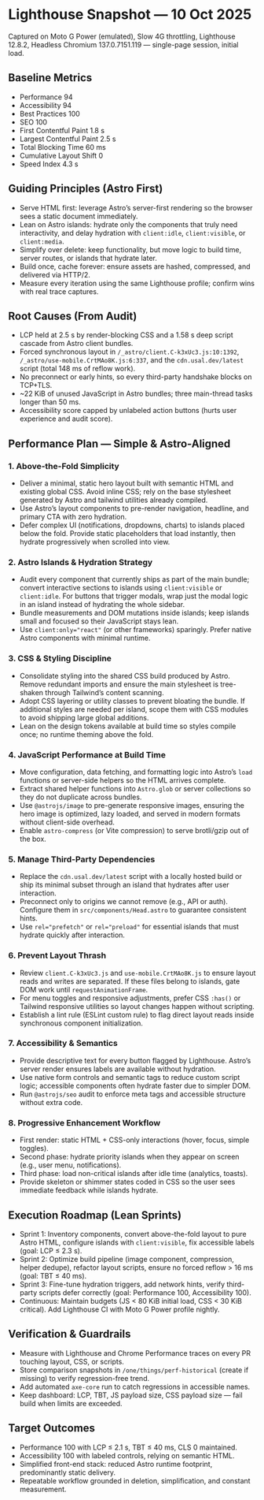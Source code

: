 # Lighthouse Snapshot — 10 Oct 2025

Captured on Moto G Power (emulated), Slow 4G throttling, Lighthouse 12.8.2, Headless Chromium 137.0.7151.119 — single-page session, initial load.

## Baseline Metrics
- Performance 94
- Accessibility 94
- Best Practices 100
- SEO 100
- First Contentful Paint 1.8 s
- Largest Contentful Paint 2.5 s
- Total Blocking Time 60 ms
- Cumulative Layout Shift 0
- Speed Index 4.3 s

## Guiding Principles (Astro First)
- Serve HTML first: leverage Astro’s server-first rendering so the browser sees a static document immediately.
- Lean on Astro islands: hydrate only the components that truly need interactivity, and delay hydration with `client:idle`, `client:visible`, or `client:media`.
- Simplify over delete: keep functionality, but move logic to build time, server routes, or islands that hydrate later.
- Build once, cache forever: ensure assets are hashed, compressed, and delivered via HTTP/2.
- Measure every iteration using the same Lighthouse profile; confirm wins with real trace captures.

## Root Causes (From Audit)
- LCP held at 2.5 s by render-blocking CSS and a 1.58 s deep script cascade from Astro client bundles.
- Forced synchronous layout in `/_astro/client.C-k3xUc3.js:10:1392`, `/_astro/use-mobile.CrtMAo8K.js:6:337`, and the `cdn.usal.dev/latest` script (total 148 ms of reflow work).
- No preconnect or early hints, so every third-party handshake blocks on TCP+TLS.
- ~22 KiB of unused JavaScript in Astro bundles; three main-thread tasks longer than 50 ms.
- Accessibility score capped by unlabeled action buttons (hurts user experience and audit score).

## Performance Plan — Simple & Astro-Aligned

### 1. Above-the-Fold Simplicity
- Deliver a minimal, static hero layout built with semantic HTML and existing global CSS. Avoid inline CSS; rely on the base stylesheet generated by Astro and tailwind utilities already compiled.
- Use Astro’s layout components to pre-render navigation, headline, and primary CTA with zero hydration.
- Defer complex UI (notifications, dropdowns, charts) to islands placed below the fold. Provide static placeholders that load instantly, then hydrate progressively when scrolled into view.

### 2. Astro Islands & Hydration Strategy
- Audit every component that currently ships as part of the main bundle; convert interactive sections to islands using `client:visible` or `client:idle`. For buttons that trigger modals, wrap just the modal logic in an island instead of hydrating the whole sidebar.
- Bundle measurements and DOM mutations inside islands; keep islands small and focused so their JavaScript stays lean.
- Use `client:only="react"` (or other frameworks) sparingly. Prefer native Astro components with minimal runtime.

### 3. CSS & Styling Discipline
- Consolidate styling into the shared CSS build produced by Astro. Remove redundant imports and ensure the main stylesheet is tree-shaken through Tailwind’s content scanning.
- Adopt CSS layering or utility classes to prevent bloating the bundle. If additional styles are needed per island, scope them with CSS modules to avoid shipping large global additions.
- Lean on the design tokens available at build time so styles compile once; no runtime theming above the fold.

### 4. JavaScript Performance at Build Time
- Move configuration, data fetching, and formatting logic into Astro’s `load` functions or server-side helpers so the HTML arrives complete.
- Extract shared helper functions into `Astro.glob` or server collections so they do not duplicate across bundles.
- Use `@astrojs/image` to pre-generate responsive images, ensuring the hero image is optimized, lazy loaded, and served in modern formats without client-side overhead.
- Enable `astro-compress` (or Vite compression) to serve brotli/gzip out of the box.

### 5. Manage Third-Party Dependencies
- Replace the `cdn.usal.dev/latest` script with a locally hosted build or ship its minimal subset through an island that hydrates after user interaction.
- Preconnect only to origins we cannot remove (e.g., API or auth). Configure them in `src/components/Head.astro` to guarantee consistent hints.
- Use `rel="prefetch"` or `rel="preload"` for essential islands that must hydrate quickly after interaction.

### 6. Prevent Layout Thrash
- Review `client.C-k3xUc3.js` and `use-mobile.CrtMAo8K.js` to ensure layout reads and writes are separated. If these files belong to islands, gate DOM work until `requestAnimationFrame`.
- For menu toggles and responsive adjustments, prefer CSS `:has()` or Tailwind responsive utilities so layout changes happen without scripting.
- Establish a lint rule (ESLint custom rule) to flag direct layout reads inside synchronous component initialization.

### 7. Accessibility & Semantics
- Provide descriptive text for every button flagged by Lighthouse. Astro’s server render ensures labels are available without hydration.
- Use native form controls and semantic tags to reduce custom script logic; accessible components often hydrate faster due to simpler DOM.
- Run `@astrojs/seo` audit to enforce meta tags and accessible structure without extra code.

### 8. Progressive Enhancement Workflow
- First render: static HTML + CSS-only interactions (hover, focus, simple toggles).
- Second phase: hydrate priority islands when they appear on screen (e.g., user menu, notifications).
- Third phase: load non-critical islands after idle time (analytics, toasts).
- Provide skeleton or shimmer states coded in CSS so the user sees immediate feedback while islands hydrate.

## Execution Roadmap (Lean Sprints)
- Sprint 1: Inventory components, convert above-the-fold layout to pure Astro HTML, configure islands with `client:visible`, fix accessible labels (goal: LCP ≤ 2.3 s).
- Sprint 2: Optimize build pipeline (image component, compression, helper dedupe), refactor layout scripts, ensure no forced reflow > 16 ms (goal: TBT ≤ 40 ms).
- Sprint 3: Fine-tune hydration triggers, add network hints, verify third-party scripts defer correctly (goal: Performance 100, Accessibility 100).
- Continuous: Maintain budgets (JS < 80 KiB initial load, CSS < 30 KiB critical). Add Lighthouse CI with Moto G Power profile nightly.

## Verification & Guardrails
- Measure with Lighthouse and Chrome Performance traces on every PR touching layout, CSS, or scripts.
- Store comparison snapshots in `/one/things/perf-historical` (create if missing) to verify regression-free trend.
- Add automated `axe-core` run to catch regressions in accessible names.
- Keep dashboard: LCP, TBT, JS payload size, CSS payload size — fail build when limits are exceeded.

## Target Outcomes
- Performance 100 with LCP ≤ 2.1 s, TBT ≤ 40 ms, CLS 0 maintained.
- Accessibility 100 with labeled controls, relying on semantic HTML.
- Simplified front-end stack: reduced Astro runtime footprint, predominantly static delivery.
- Repeatable workflow grounded in deletion, simplification, and constant measurement.
